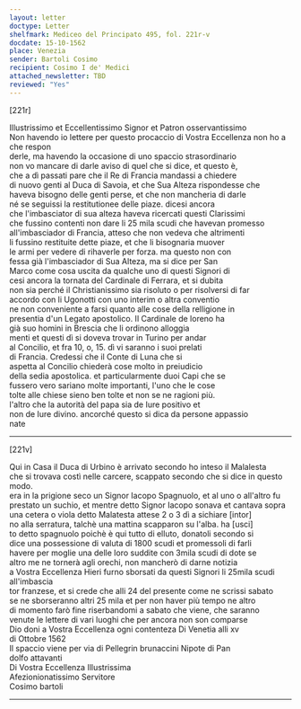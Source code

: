 ```yaml
---
layout: letter
doctype: Letter
shelfmark: Mediceo del Principato 495, fol. 221r-v
docdate: 15-10-1562
place: Venezia
sender: Bartoli Cosimo
recipient: Cosimo I de' Medici
attached_newsletter: TBD
reviewed: "Yes"
---
```


[221r]  
  
  
Illustrissimo et Eccellentissimo Signor et Patron osservantissimo  
Non havendo io lettere per questo procaccio di Vostra Eccellenza non ho a che respon  
derle, ma havendo la occasione di uno spaccio strasordinario  
non vo mancare di darle aviso di quel che si dice, et questo è,  
che a dì passati pare che il Re di Francia mandassi a chiedere  
di nuovo genti al Duca di Savoia, et che Sua Alteza rispondesse che  
haveva bisogno delle genti perse, et che non mancheria di darle  
né se seguissi la restitutionee delle piaze. dicesi ancora  
che l'imbasciator di sua alteza haveva ricercati questi Clarissimi  
che fussino contenti non dare li 25 mila scudi che havevan promesso  
all'imbasciador di Francia, atteso che non vedeva che altrimenti  
li fussino restituite dette piaze, et che li bisognaria muover  
le armi per vedere di rihaverle per forza. ma questo non con  
fessa già l'imbasciador di Sua Alteza, ma si dice per San  
Marco come cosa uscita da qualche uno di questi Signori di  
cesi ancora la tornata del Cardinale di Ferrara, et si dubita  
non sia perché il Christianissimo sia risoluto o per risolversi di far  
accordo con li Ugonotti con uno interim o altra conventio  
ne non conveniente a farsi quanto alle cose della relligione in  
presentia d'un Legato apostolico. Il Cardinale de loreno ha  
già suo homini in Brescia che li ordinono alloggia  
menti et questi dì si doveva trovar in Turino per andar  
al Concilio, et fra 10, o, 15. dì vi saranno i suoi prelati  
di Francia. Credessi che il Conte di Luna che si  
aspetta al Concilio chiederà cose molto in preiudicio  
della sedia apostolica. et particularmente duoi Capi che se  
fussero vero sariano molte importanti, l'uno che le cose  
tolte alle chiese sieno ben tolte et non se ne ragioni più.  
l'altro che la autorità del papa sia de Iure positivo et  
non de Iure divino. ancorché questo si dica da persone appassio  
nate  
  
---  

[221v]  
  
  
Qui in Casa il Duca di Urbino è arrivato secondo ho inteso il Malalesta  
che si trovava costì nelle carcere, scappato secondo che si dice in questo modo.  
era in la prigione seco un Signor Iacopo Spagnuolo, et al uno o all'altro fu  
prestato un suchio, et mentre detto Signor Iacopo sonava et cantava sopra  
una cetera o viola detto Malatesta attese 2 o 3 dì a sichiare [intor]  
no alla serratura, talchè una mattina scapparon su l'alba. ha [usci]  
to detto spagnuolo poichè è qui tutto di elluto, donatoli secondo si   
dice una possessione di valuta di 1800 scudi et promessoli di farli  
havere per moglie una delle loro suddite con 3mila scudi di dote se  
altro me ne tornerà agli orechi, non mancherò di darne notizia  
a Vostra Eccellenza Hieri furno sborsati da questi Signori li 25mila scudi all'imbascia  
tor franzese, et si crede che alli 24 del presente come ne scrissi sabato  
se ne sborseranno altri 25 mila et per non haver più tempo ne altro  
di momento farò fine riserbandomi a sabato che viene, che saranno  
venute le lettere di vari luoghi che per ancora non son comparse  
Dio doni a Vostra Eccellenza ogni contenteza  Di Venetia alli xv  
di Ottobre 1562  
Il spaccio viene per via di Pellegrin brunaccini Nipote di Pan  
dolfo attavanti  
Di Vostra Eccellenza Illustrissima   
Afezionionatissimo Servitore  
Cosimo bartoli  
  
---  

